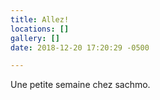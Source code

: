 ```yaml
---
title: Allez!
locations: []
gallery: []
date: 2018-12-20 17:20:29 -0500

---
```

Une petite semaine chez sachmo. 